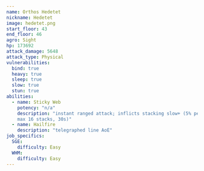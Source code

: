 ```yaml
---
name: Orthos Hedetet
nickname: Hedetet
image: hedetet.png
start_floor: 43
end_floor: 46
agro: Sight
hp: 173692
attack_damage: 5648
attack_type: Physical
vulnerabilities:
  bind: true
  heavy: true
  sleep: true
  slow: true
  stun: true
abilities:
  - name: Sticky Web
    potency: "n/a"
    description: "instant ranged attack; inflicts stacking slow+ (5% per stack,
    max 16 stacks, 30s)"
  - name: Hailfire
    description: "telegraphed line AoE"
job_specifics:
  SGE:
    difficulty: Easy
  WHM:
    difficulty: Easy
---
```

